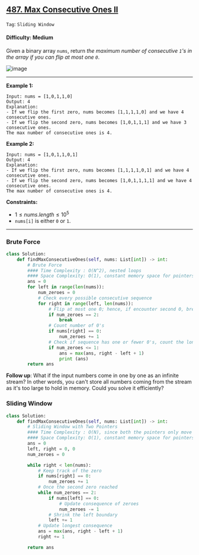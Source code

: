 ## [487. Max Consecutive Ones II](https://leetcode.com/problems/max-consecutive-ones-ii)

```Tag```: ```Sliding Window```

#### Difficulty: Medium

Given a binary array ```nums```, return _the maximum number of consecutive ```1```'s in the array if you can flip at most one ```0```_.

![image](https://user-images.githubusercontent.com/35042430/212833830-88349a94-08ff-4a4d-a1d8-7f6e1541ded5.png)

---

__Example 1:__
```
Input: nums = [1,0,1,1,0]
Output: 4
Explanation: 
- If we flip the first zero, nums becomes [1,1,1,1,0] and we have 4 consecutive ones.
- If we flip the second zero, nums becomes [1,0,1,1,1] and we have 3 consecutive ones.
The max number of consecutive ones is 4.
```

__Example 2:__
```
Input: nums = [1,0,1,1,0,1]
Output: 4
Explanation: 
- If we flip the first zero, nums becomes [1,1,1,1,0,1] and we have 4 consecutive ones.
- If we flip the second zero, nums becomes [1,0,1,1,1,1] and we have 4 consecutive ones.
The max number of consecutive ones is 4.
```

__Constraints:__

- $1 \le nums.length \le 10^5$
- ```nums[i]``` is either ```0``` or ```1```.


---

### Brute Force

```Python
class Solution:
    def findMaxConsecutiveOnes(self, nums: List[int]) -> int:
        # Brute Force
        #### Time Complexity : O(N^2), nested loops
        #### Space Complexity: O(1), constant memory space for pointers
        ans = 0
        for left in range(len(nums)):
            num_zeroes = 0        
            # Check every possible consecutive sequence
            for right in range(left, len(nums)):
                # Flip at most one 0; hence, if encounter second 0, break from the inner loop
                if num_zeroes == 2:
                    break
                # Count number of 0's
                if nums[right] == 0:
                    num_zeroes += 1
                # Check if sequence has one or fewer 0's, count the longest consecutive subsequence of 0's
                if num_zeroes <= 1:
                    ans = max(ans, right - left + 1)
                    print (ans)
        return ans
```

__Follow up__: What if the input numbers come in one by one as an infinite stream? In other words, you can't store all numbers coming from the stream as it's too large to hold in memory. Could you solve it efficiently?

### Sliding Window

```Python
class Solution:
    def findMaxConsecutiveOnes(self, nums: List[int]) -> int:
        # Sliding Window with Two Pointers
        #### Time Complexity : O(N), since both the pointers only move forward, each of the left and right pointer traverse a maximum of n steps.
        #### Space Complexity: O(1), constant memory space for pointers
        ans = 0
        left, right = 0, 0
        num_zeroes = 0

        while right < len(nums):
            # Keep track of the zero
            if nums[right] == 0:
                num_zeroes += 1
            # Once the second zero reached
            while num_zeroes == 2:
                if nums[left] == 0:
                    # Update consequence of zeroes
                    num_zeroes -= 1
                # Shrink the left boundary
                left += 1
            # Update longest consequence
            ans = max(ans, right - left + 1)
            right += 1

        return ans

```


